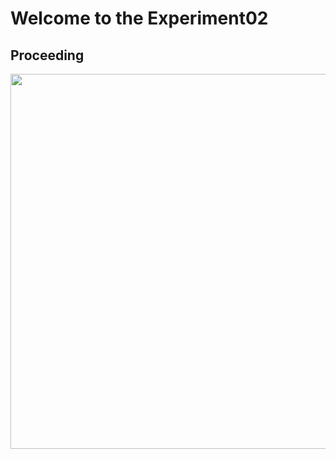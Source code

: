 # Welcome to the Experiment02

## Proceeding

<img src="./Experiment02_Proceeding.png" height="600" />
